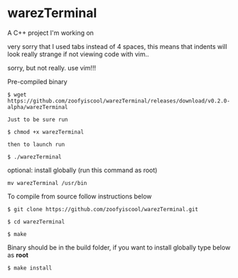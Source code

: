 # warezTerminal
A C++ project I'm working on

very sorry that I used tabs instead of 4 spaces, this means that indents will look really strange if not viewing code with vim..

sorry, but not really. use vim!!!

Pre-compiled binary

```
$ wget https://github.com/zoofyiscool/warezTerminal/releases/download/v0.2.0-alpha/warezTerminal

Just to be sure run

$ chmod +x warezTerminal

then to launch run

$ ./warezTerminal
```

optional: install globally (run this command as root)
```
mv warezTerminal /usr/bin
```

To compile from source follow instructions below
```
$ git clone https://github.com/zoofyiscool/warezTerminal.git

$ cd warezTerminal

$ make
```
Binary should be in the build folder, if you want to install globally type below as **root**
```
$ make install
```
